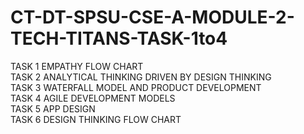 # CT-DT-SPSU-CSE-A-MODULE-2-TECH-TITANS-TASK-1to4
TASK 1 EMPATHY FLOW CHART <br />
TASK 2 ANALYTICAL THINKING DRIVEN BY DESIGN THINKING <br />
TASK 3 WATERFALL MODEL AND PRODUCT DEVELOPMENT<br />
TASK 4 AGILE DEVELOPMENT MODELS<br />
TASK 5 APP DESIGN<br />
TASK 6 DESIGN THINKING FLOW CHART<br />
